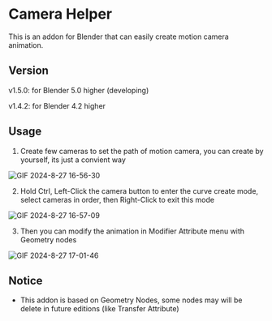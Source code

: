 # Camera Helper

This is an addon for Blender that can easily create motion camera animation.

## Version

v1.5.0: for Blender 5.0 higher (developing)

v1.4.2: for Blender 4.2 higher

## Usage

1. Create few cameras to set the path of motion camera, you can create by yourself, its just a convient way

![GIF 2024-8-27 16-56-30](https://github.com/user-attachments/assets/ba16cdda-3ca2-4c11-91bd-7639b3491189)

2. Hold Ctrl, Left-Click the camera button to enter the curve create mode, select cameras in order, then Right-Click to
   exit this mode

![GIF 2024-8-27 16-57-09](https://github.com/user-attachments/assets/8c99727a-5533-4255-a221-e34e52584c5d)

3. Then you can modify the animation in Modifier Attribute menu with Geometry nodes

![GIF 2024-8-27 17-01-46](https://github.com/user-attachments/assets/16d6af5f-c6e9-4f71-9a1d-67672a2708fd)

## Notice

- This addon is based on Geometry Nodes, some nodes may will be delete in future editions \(like Transfer Attribute\)
